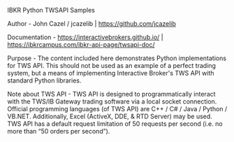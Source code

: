 IBKR Python TWSAPI Samples

Author - 
John Cazel / jcazelib | https://github.com/jcazelib

Documentation - 
https://interactivebrokers.github.io/  |  https://ibkrcampus.com/ibkr-api-page/twsapi-doc/

Purpose - 
The content included here demonstrates Python implementations for TWS API. This should not be used as an example of a perfect trading system, but a means of implementing Interactive Broker's TWS API with standard Python libraries.

Note about TWS API - 
TWS API is designed to programmatically interact with the TWS/IB Gateway trading software via a local socket connection. Official programming languages (of TWS API) are C++ / C# / Java / Python / VB.NET. Additionally, Excel (ActiveX, DDE, & RTD Server) may be used. TWS API has a default request limitation of 50 requests per second (i.e. no more than “50 orders per second”). 
